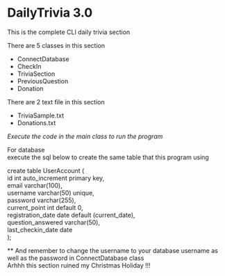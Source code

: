 # DailyTrivia 3.0

This is the complete CLI daily trivia section  

There are 5 classes in this section  
- ConnectDatabase
- CheckIn
- TriviaSection
- PreviousQuestion
- Donation

There are 2 text file in this section
- TriviaSample.txt
- Donations.txt

*Execute the code in the main class to run the program*  

For database  
execute the sql below to create the same table that this program using  
  
create table UserAccount (  
	id int auto_increment primary key,  
    	email varchar(100),  
    	username varchar(50) unique,  
    	password varchar(255),  
    	current_point int default 0,  
    	registration_date date default (current_date),  
	question_answered varchar(50),  
	last_checkin_date date  
);  
  
** And remember to change the username to your database username as well as the password in ConnectDatabase class    
Arhhh this section ruined my Christmas Holiday !!!


